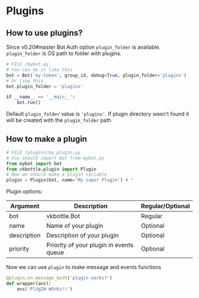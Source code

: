 # Plugins

## How to use plugins?

Since v0.20#master Bot Auth option `plugin_folder` is available. `plugin_folder` is OS path to folder with plugins.
```python
# FILE /mybot.py
# You can do it like this
bot = Bot('my-token', group_id, debug=True, plugin_folder='plugins')
# Or like this
bot.plugin_folder = 'plugins'

if __name__ == '__main__':
    bot.run()
```
Default `plugin_folder` value is `'plugins'`. If plugin directory wasn't found it will be created with the `plugin_folder` path

## How to make a plugin

```python
# FILE /plugins/my_plugin.py
# You should import bot from mybot.py
from mybot import bot
from vkbottle.plugin import Plugin
# Now we should make a plugin variable
plugin = Plugin(bot, name='My super Plugin') # *
```
Plugin options:

Argument | Description | Regular/Optional
-------- | ----------- | ----------------
bot | vkbottle.Bot | Regular
name | Name of your plugin | Optional
description | Description of your plugin | Optional
priority | Priority of your plugin in events queue | Optional

Now we can use `plugin` to make message and events functions
```python
@plugin.on.message_both('plugin works?')
def wrapper(ans):
    ans('PlUgIN WOrKs!!')
```